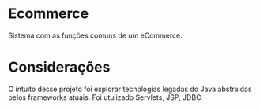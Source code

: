 # Ecommerce
Sistema com as funções comuns de um eCommerce.
# Considerações
O intuito desse projeto foi explorar tecnologias legadas do Java abstraidas pelos frameworks atuais. Foi utulizado Servlets, JSP, JDBC.
